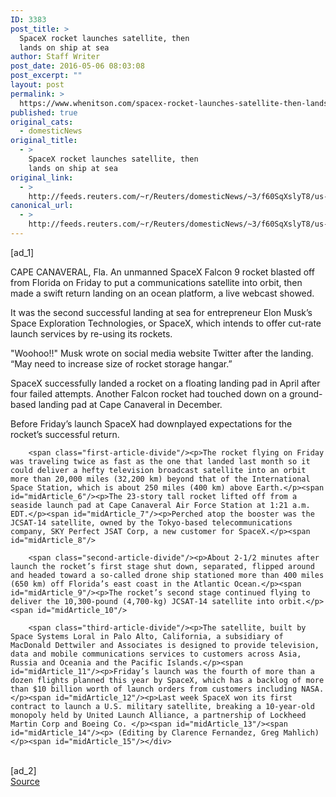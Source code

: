 ```yaml
---
ID: 3383
post_title: >
  SpaceX rocket launches satellite, then
  lands on ship at sea
author: Staff Writer
post_date: 2016-05-06 08:03:08
post_excerpt: ""
layout: post
permalink: >
  https://www.whenitson.com/spacex-rocket-launches-satellite-then-lands-on-ship-at-sea/
published: true
original_cats:
  - domesticNews
original_title:
  - >
    SpaceX rocket launches satellite, then
    lands on ship at sea
original_link:
  - >
    http://feeds.reuters.com/~r/Reuters/domesticNews/~3/f60SqXslyT8/us-space-spacex-launch-idUSKCN0XX0B4
canonical_url:
  - >
    http://feeds.reuters.com/~r/Reuters/domesticNews/~3/f60SqXslyT8/us-space-spacex-launch-idUSKCN0XX0B4
---
```

 [ad_1]
<br><div id="articleText">
<span id="midArticle_start"/>

<span id="midArticle_0"/><span class="focusParagraph" readability="7"><p><span class="articleLocation">CAPE CANAVERAL, Fla.</span> An unmanned SpaceX Falcon 9 rocket blasted off from Florida on Friday to put a communications satellite into orbit, then made a swift return landing on an ocean platform, a live webcast showed.</p></span><span id="midArticle_1"/><p>It was the second successful landing at sea for entrepreneur Elon Musk’s Space Exploration Technologies, or SpaceX, which intends to offer cut-rate launch services by re-using its rockets.</p><span id="midArticle_2"/><p>"Woohoo!!" Musk wrote on social media website Twitter after the landing. “May need to increase size of rocket storage hangar.”</p><span id="midArticle_3"/><p>SpaceX successfully landed a rocket on a floating landing pad in April after four failed attempts. Another Falcon rocket had touched down on a ground-based landing pad at Cape Canaveral in December.</p><span id="midArticle_4"/><p>Before Friday’s launch SpaceX had downplayed expectations for the rocket’s successful return. </p><span id="midArticle_5"/>
        
        <span class="first-article-divide"/><p>The rocket flying on Friday was traveling twice as fast as the one that landed last month so it could deliver a hefty television broadcast satellite into an orbit more than 20,000 miles (32,200 km) beyond that of the International Space Station, which is about 250 miles (400 km) above Earth.</p><span id="midArticle_6"/><p>The 23-story tall rocket lifted off from a seaside launch pad at Cape Canaveral Air Force Station at 1:21 a.m. EDT.</p><span id="midArticle_7"/><p>Perched atop the booster was the JCSAT-14 satellite, owned by the Tokyo-based telecommunications company, SKY Perfect JSAT Corp, a new customer for SpaceX.</p><span id="midArticle_8"/>
        
        <span class="second-article-divide"/><p>About 2-1/2 minutes after launch the rocket’s first stage shut down, separated, flipped around and headed toward a so-called drone ship stationed more than 400 miles (650 km) off Florida’s east coast in the Atlantic Ocean.</p><span id="midArticle_9"/><p>The rocket’s second stage continued flying to deliver the 10,300-pound (4,700-kg) JCSAT-14 satellite into orbit.</p><span id="midArticle_10"/>
        
        <span class="third-article-divide"/><p>The satellite, built by Space Systems Loral in Palo Alto, California, a subsidiary of MacDonald Dettwiler and Associates is designed to provide television, data and mobile communications services to customers across Asia, Russia and Oceania and the Pacific Islands.</p><span id="midArticle_11"/><p>Friday’s launch was the fourth of more than a dozen flights planned this year by SpaceX, which has a backlog of more than $10 billion worth of launch orders from customers including NASA.</p><span id="midArticle_12"/><p>Last week SpaceX won its first contract to launch a U.S. military satellite, breaking a 10-year-old monopoly held by United Launch Alliance, a partnership of Lockheed Martin Corp and Boeing Co. </p><span id="midArticle_13"/><span id="midArticle_14"/><p> (Editing by Clarence Fernandez, Greg Mahlich)</p><span id="midArticle_15"/></div>
<br>[ad_2]
<br><a href="http://feeds.reuters.com/~r/Reuters/domesticNews/~3/f60SqXslyT8/us-space-spacex-launch-idUSKCN0XX0B4">Source </a>